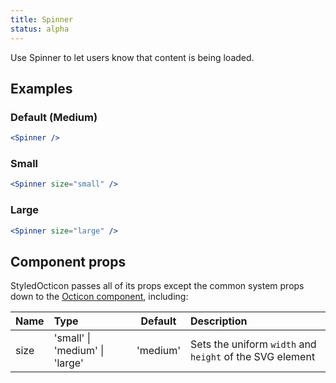 ```yaml
---
title: Spinner
status: alpha
---
```


Use Spinner to let users know that content is being loaded.

## Examples

### Default (Medium)

```jsx live
<Spinner />
```

### Small

```jsx live
<Spinner size="small" />
```

### Large

```jsx live
<Spinner size="large" />
```

## Component props

StyledOcticon passes all of its props except the common system props down to the [Octicon component](https://github.com/primer/octicons/tree/master/lib/octicons_react#usage), including:

| Name | Type                                   | Default  | Description                                              |
| :--- | :------------------------------------- | :------: | :------------------------------------------------------- |
| size | 'small' &#124; 'medium' &#124; 'large' | 'medium' | Sets the uniform `width` and `height` of the SVG element |
